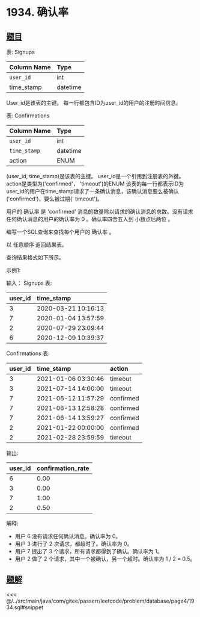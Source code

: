 # 1934. 确认率
## [题目](https://leetcode.cn/problems/confirmation-rate/)

表: Signups

| Column Name | Type     |
|:------------|:---------|
| `user_id`   | int      |
| time_stamp  | datetime |

User_id是该表的主键。
每一行都包含ID为user_id的用户的注册时间信息。

表: Confirmations

| Column Name  | Type     |
|:-------------|:---------|
| `user_id`    | int      |
| `time_stamp` | datetime |
| action       | ENUM     |

(user_id, time_stamp)是该表的主键。
user_id是一个引用到注册表的外键。
action是类型为('confirmed'， 'timeout')的ENUM
该表的每一行都表示ID为user_id的用户在time_stamp请求了一条确认消息，该确认消息要么被确认('confirmed')，要么被过期('
timeout')。

用户的 确认率 是 'confirmed' 消息的数量除以请求的确认消息的总数。没有请求任何确认消息的用户的确认率为 0 。确认率四舍五入到
小数点后两位 。

编写一个SQL查询来查找每个用户的 确认率 。

以 任意顺序 返回结果表。

查询结果格式如下所示。

示例1:

输入：
Signups 表:

| user_id | time_stamp          |
|:--------|:--------------------|
| 3       | 2020-03-21 10:16:13 |
| 7       | 2020-01-04 13:57:59 |
| 2       | 2020-07-29 23:09:44 |
| 6       | 2020-12-09 10:39:37 |

Confirmations 表:

| user_id | time_stamp          | action    |
|:--------|:--------------------|:----------|
| 3       | 2021-01-06 03:30:46 | timeout   |
| 3       | 2021-07-14 14:00:00 | timeout   |
| 7       | 2021-06-12 11:57:29 | confirmed |
| 7       | 2021-06-13 12:58:28 | confirmed |
| 7       | 2021-06-14 13:59:27 | confirmed |
| 2       | 2021-01-22 00:00:00 | confirmed |
| 2       | 2021-02-28 23:59:59 | timeout   |

输出:

| user_id | confirmation_rate |
|:--------|:------------------|
| 6       | 0.00              |
| 3       | 0.00              |
| 7       | 1.00              |
| 2       | 0.50              |

解释:

- 用户 6 没有请求任何确认消息。确认率为 0。
- 用户 3 进行了 2 次请求，都超时了。确认率为 0。
- 用户 7 提出了 3 个请求，所有请求都得到了确认。确认率为 1。
- 用户 2 做了 2 个请求，其中一个被确认，另一个超时。确认率为 1 / 2 = 0.5。

## [题解](https://github.com/PasseRR/JavaLeetCode/blob/master/src/main/java/com/gitee/passerr/leetcode/problem/database/page4/1934.sql)

<<< @/../src/main/java/com/gitee/passerr/leetcode/problem/database/page4/1934.sql#snippet
